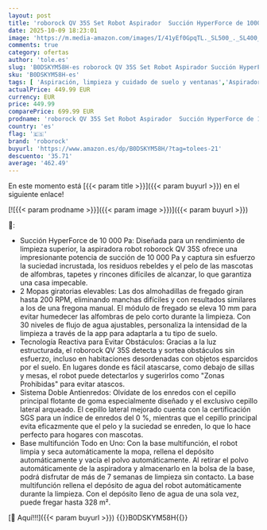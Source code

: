 ```yaml
---
layout: post
title: 'roborock QV 35S Set Robot Aspirador  Succión HyperForce de 10000 Pa con Base Multifuncional  Cepillos Dobles Antienredos  2 Mopas Giratorias Elevación Automática de 10 mm  limpiar y secar auto  Blanco'
date: 2025-10-09 18:23:01
image: 'https://m.media-amazon.com/images/I/41yEf0GpqTL._SL500_._SL400_.jpg'
comments: true
category: ofertas
author: 'tole.es'
slug: 'B0DSKYM58H-es roborock QV 35S Set Robot Aspirador Succión HyperForce de...'
sku: 'B0DSKYM58H-es'
tags: [ 'Aspiración, limpieza y cuidado de suelo y ventanas','Aspiradoras','Hogar y cocina','Robots aspiradores','roborock','🇪🇸', ]
actualPrice: 449.99 EUR
currency: EUR
price: 449.99
comparePrice: 699.99 EUR
prodname: 'roborock QV 35S Set Robot Aspirador  Succión HyperForce de 10000 Pa con Base Multifuncional  Cepillos Dobles Antienredos  2 Mopas Giratorias Elevación Automática de 10 mm  limpiar y secar auto  Blanco'
country: 'es'
flag: '🇪🇸'
brand: 'roborock'
buyurl: 'https://www.amazon.es/dp/B0DSKYM58H/?tag=tolees-21'
descuento: '35.71'
average: '462.49'
---
```


En este momento está [{{< param title >}}]({{< param buyurl >}}) en el siguiente enlace!

[![{{< param prodname >}}]({{< param image >}})]({{< param buyurl >}})

🔎:

- Succión HyperForce de 10 000 Pa: Diseñada para un rendimiento de limpieza superior, la aspiradora robot roborock QV 35S ofrece una impresionante potencia de succión de 10 000 Pa y captura sin esfuerzo la suciedad incrustada, los residuos rebeldes y el pelo de las mascotas de alfombras, tapetes y rincones difíciles de alcanzar, lo que garantiza una casa impecable.
- 2 Mopas giratorias elevables: Las dos almohadillas de fregado giran hasta 200 RPM, eliminando manchas difíciles y con resultados similares a los de una fregona manual. El módulo de fregado se eleva 10 mm para evitar humedecer las alfombras de pelo corto durante la limpieza. Con 30 niveles de flujo de agua ajustables, personaliza la intensidad de la limpieza a través de la app para adaptarla a tu tipo de suelo.
- Tecnología Reactiva para Evitar Obstáculos: Gracias a la luz estructurada, el roborock QV 35S detecta y sortea obstáculos sin esfuerzo, incluso en habitaciones desordenadas con objetos esparcidos por el suelo. En lugares donde es fácil atascarse, como debajo de sillas y mesas, el robot puede detectarlos y sugerirlos como "Zonas Prohibidas" para evitar atascos.
- Sistema Doble Antienredos: Olvídate de los enredos con el cepillo principal flotante de goma especialmente diseñado y el exclusivo cepillo lateral arqueado. El cepillo lateral mejorado cuenta con la certificación SGS para un índice de enredos del 0 %, mientras que el cepillo principal evita eficazmente que el pelo y la suciedad se enreden, lo que lo hace perfecto para hogares con mascotas.
- Base multifunción Todo en Uno: Con la base multifunción, el robot limpia y seca automáticamente la mopa, rellena el depósito automáticamente y vacía el polvo automáticamente. Al retirar el polvo automáticamente de la aspiradora y almacenarlo en la bolsa de la base, podrá disfrutar de más de 7 semanas de limpieza sin contacto. La base multifunción rellena el depósito de agua del robot automáticamente durante la limpieza. Con el depósito lleno de agua de una sola vez, puede fregar hasta 328 m².

[🛒 Aquí!!!]({{< param buyurl >}})
{{<world>}}B0DSKYM58H{{</world>}}
